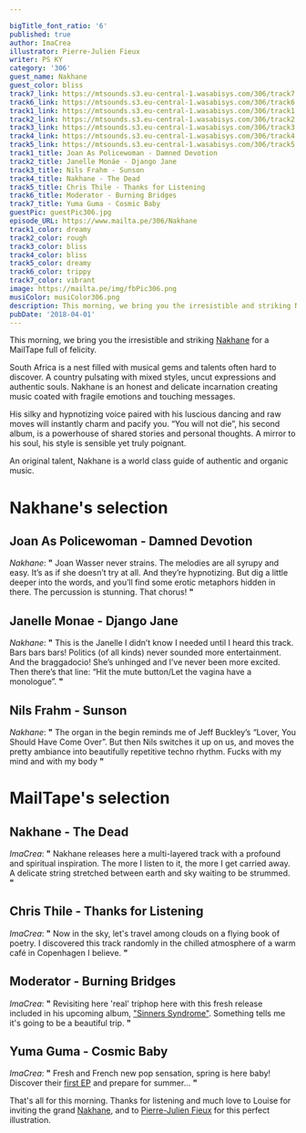 ```yaml
---

bigTitle_font_ratio: '6'
published: true
author: ImaCrea
illustrator: Pierre-Julien Fieux
writer: PS KY
category: '306'
guest_name: Nakhane
guest_color: bliss
track7_link: https://mtsounds.s3.eu-central-1.wasabisys.com/306/track7.mp3
track6_link: https://mtsounds.s3.eu-central-1.wasabisys.com/306/track6.mp3
track1_link: https://mtsounds.s3.eu-central-1.wasabisys.com/306/track1.mp3
track2_link: https://mtsounds.s3.eu-central-1.wasabisys.com/306/track2.mp3
track3_link: https://mtsounds.s3.eu-central-1.wasabisys.com/306/track3.mp3
track4_link: https://mtsounds.s3.eu-central-1.wasabisys.com/306/track4.mp3
track5_link: https://mtsounds.s3.eu-central-1.wasabisys.com/306/track5.mp3
track1_title: Joan As Policewoman - Damned Devotion
track2_title: Janelle Monáe - Django Jane
track3_title: Nils Frahm - Sunson
track4_title: Nakhane - The Dead
track5_title: Chris Thile - Thanks for Listening
track6_title: Moderator - Burning Bridges
track7_title: Yuma Guma - Cosmic Baby
guestPic: guestPic306.jpg
episode_URL: https://www.mailta.pe/306/Nakhane
track1_color: dreamy
track2_color: rough
track3_color: bliss
track4_color: bliss
track5_color: dreamy
track6_color: trippy
track7_color: vibrant
image: https://mailta.pe/img/fbPic306.png
musiColor: musiColor306.png
description: This morning, we bring you the irresistible and striking Nakhane for a MailTape full of felicity. South Africa is a nest filled with musical gems and talents often hard to discover. A country pulsating with mixed styles, uncut expressions and authentic souls. Nakhane is an honest and delicate incarnation creating music coated with fragile emotions and touching messages.
pubDate: '2018-04-01'
---
```

This morning, we bring you the irresistible and striking [Nakhane](https://www.facebook.com/nakhaneofficial) for a MailTape full of felicity.

South Africa is a nest filled with musical gems and talents often hard to discover. A country pulsating with mixed styles, uncut expressions and authentic souls. Nakhane is an honest and delicate incarnation creating music coated with fragile emotions and touching messages.

His silky and hypnotizing voice paired with his luscious dancing and raw moves will instantly charm and pacify you. “You will not die”, his second album, is a powerhouse of shared stories and personal thoughts. A mirror to his soul, his style is sensible yet truly poignant.

An original talent, Nakhane is a world class guide of authentic and organic music.


# Nakhane's selection


## Joan As Policewoman - Damned Devotion
_Nakhane_: **"** Joan Wasser never strains. The melodies are all syrupy and easy. It’s as if she doesn’t try at all. And they’re hypnotizing. But dig a little deeper into the words, and you’ll find some erotic metaphors hidden in there. The percussion is stunning. That chorus! **"** 

## Janelle Monae - Django Jane
_Nakhane_: **"** This is the Janelle I didn’t know I needed until I heard this track. Bars bars bars! Politics (of all kinds) never sounded more entertainment. And the braggadocio! She’s unhinged and I’ve never been more excited. Then there’s that line: “Hit the mute button/Let the vagina have a monologue”.  **"** 

## Nils Frahm - Sunson
_Nakhane_: **"** The organ in the begin reminds me of Jeff Buckley’s “Lover, You Should Have Come Over”. But then Nils switches it up on us, and moves the pretty ambiance into beautifully repetitive techno rhythm. Fucks with my mind and with my body **"** 


# MailTape's selection

## Nakhane - The Dead
_ImaCrea_: **"** Nakhane releases here a multi-layered track with a profound and spiritual inspiration. The more I listen to it, the more I get carried away. A delicate string stretched between earth and sky waiting to be strummed. **"** 

## Chris Thile - Thanks for Listening
_ImaCrea_: **"** Now in the sky, let's travel among clouds on a flying book of poetry. I discovered this track randomly in the chilled atmosphere of a warm café in Copenhagen I believe. **"** 

## Moderator - Burning Bridges
_ImaCrea_: **"** Revisiting here 'real' triphop here with this fresh release included in his upcoming album, ["Sinners Syndrome"](https://moderator.bandcamp.com/album/sinners-syndrome-2). Something tells me it's going to be a beautiful trip. **"** 

## Yuma Guma - Cosmic Baby
_ImaCrea_: **"** Fresh and French new pop sensation, spring is here baby! Discover their [first EP](https://soundcloud.com/yumaguma/sets/ep-1) and prepare for summer... **"** 

That's all for this morning. Thanks for listening and much love to Louise for inviting the grand [Nakhane](https://www.facebook.com/nakhaneofficial/), and to [Pierre-Julien Fieux](http://pierrejulienfieux.com/) for this perfect illustration.
